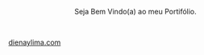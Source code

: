 <p align="center">Seja Bem Vindo(a) ao meu Portifólio.</p>&nbsp;


[dienaylima.com](dienaylima.com)
